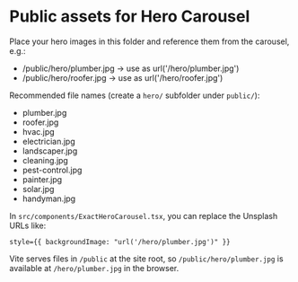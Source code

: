# Public assets for Hero Carousel

Place your hero images in this folder and reference them from the carousel, e.g.:

- /public/hero/plumber.jpg  -> use as url('/hero/plumber.jpg')
- /public/hero/roofer.jpg   -> use as url('/hero/roofer.jpg')

Recommended file names (create a `hero/` subfolder under `public/`):
- plumber.jpg
- roofer.jpg
- hvac.jpg
- electrician.jpg
- landscaper.jpg
- cleaning.jpg
- pest-control.jpg
- painter.jpg
- solar.jpg
- handyman.jpg

In `src/components/ExactHeroCarousel.tsx`, you can replace the Unsplash URLs like:

```tsx
style={{ backgroundImage: "url('/hero/plumber.jpg')" }}
```

Vite serves files in `/public` at the site root, so `/public/hero/plumber.jpg` is available at `/hero/plumber.jpg` in the browser.
